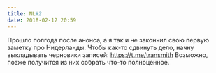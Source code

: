 ```yaml
---
title: NL#2
date: 2018-02-12 20:59
---
```


Прошло полгода после анонса, а я так и не закончил свою первую заметку про Нидерланды. Чтобы как-то сдвинуть дело, начну выкладывать черновики записей: https://t.me/transmith Возможно, позже получится из них собрать что-то полноценное.
